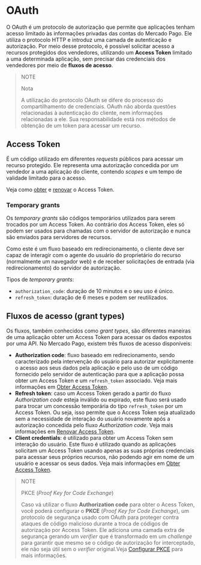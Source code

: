 # OAuth

O OAuth é um protocolo de autorização que permite que aplicações tenham acesso limitado às informações privadas das contas do Mercado Pago. Ele utiliza o protocolo HTTP e introduz uma camada de autenticação e autorização. Por meio desse protocolo, é possível solicitar acesso a recursos protegidos dos vendedores, utilizando um **Access Token** limitado a uma determinada aplicação, sem precisar das credenciais dos vendedores por meio de **fluxos de acesso**.

> NOTE
>
> Nota
>
> A utilização do protocolo OAuth se difere do processo do compartilhamento de credenciais. OAuth não aborda questões relacionadas à autenticação do cliente, nem informações relacionadas a ele. Sua responsabilidade está nos métodos de obtenção de um token para acessar um recurso.

## Access Token

É um código utilizado em diferentes _requests_ públicos para acessar um recurso protegido. Ele representa uma autorização concedida por um vendedor a uma aplicação do cliente, contendo _scopes_ e um tempo de validade limitado para o acesso.

Veja como [obter](/developers/pt/guides/additional-content/security/oauth/creation) e [renovar](/developers/pt/guides/additional-content/security/oauth/renewal) o Access Token.

### Temporary grants

Os _temporary grants_ são códigos temporários utilizados para serem trocados por um Access Token. Ao contrário dos Access Token, eles só podem ser usados para chamadas com o servidor de autorização e nunca são enviados para servidores de recursos.

Como este é um fluxo baseado em redirecionamento, o cliente deve ser capaz de interagir com o agente do usuário do proprietário do recurso (normalmente um navegador web) e de receber solicitações de entrada (via redirecionamento) do servidor de autorização.

Tipos de _temporary grants_: 

- `authorization_code`: duração de 10 minutos e o seu uso é único.
- `refresh_token`: duração de 6 meses e podem ser reutilizados.

## Fluxos de acesso (grant types)

Os fluxos, também conhecidos como _grant types_, são diferentes maneiras de uma aplicação obter um Access Token para acessar os dados expostos por uma API. No Mercado Pago, existem três fluxos de acesso disponíveis: 

- **Authorization code**: fluxo baseado em redirecionamento, sendo caracterizado pela intervenção do usuário para autorizar explicitamente o acesso aos seus dados pela aplicação e pelo uso de um código fornecido pelo servidor de autenticação para que a aplicação possa obter um Access Token e um `refresh_token` associado. Veja mais informações em [Obter Access Token](/developers/pt/docs/security/oauth/creation#bookmark_authorization_code).
- **Refresh token**: caso um Access Token gerado a partir do fluxo _Authorization code_ esteja inválido ou expirado, este fluxo será usado para trocar um concessão temporária do tipo `refresh_token` por um Access Token. Ou seja, isso permite que o Access Token seja atualizado sem a necessidade de interação do usuário novamente após a autorização concedida pelo fluxo _Authorization code_. Veja mais informações em [Renovar Access Token](/developers/pt/guides/additional-content/security/oauth/renewal).
- **Client credentials**: é utilizado para obter um Access Token sem interação do usuário. Este fluxo é utilizado quando as aplicações solicitam um Access Token usando apenas as suas próprias credenciais para acessar seus próprios recursos, não podendo agir em nome de um usuário e acessar os seus dados. Veja mais informações em [Obter Access Token](/developers/pt/docs/security/oauth/creation#bookmark_client_credentials).

> NOTE
>
> PKCE (_Proof Key for Code Exchange_)
>
> Caso vá utilizar o fluxo **Authorization code** para obter o Acess Token, você poderá configurar o **PKCE** (_Proof Key for Code Exchange_), um protocolo de segurança usado com OAuth para proteger contra ataques de código malicioso durante a troca de códigos de autorização por Access Token. Ele adiciona uma camada extra de segurança gerando um _verifier_ que é transformado em um _challenge_ para garantir que mesmo se o código de autorização for interceptado, ele não seja útil sem o _verifier_ original.Veja [Configurar PKCE](/developers/pt/docs/security/oauth/creation#:~:text=Access%20Token.-,Configurar%20PKCE,-O%20PKCE%20) para mais informações.